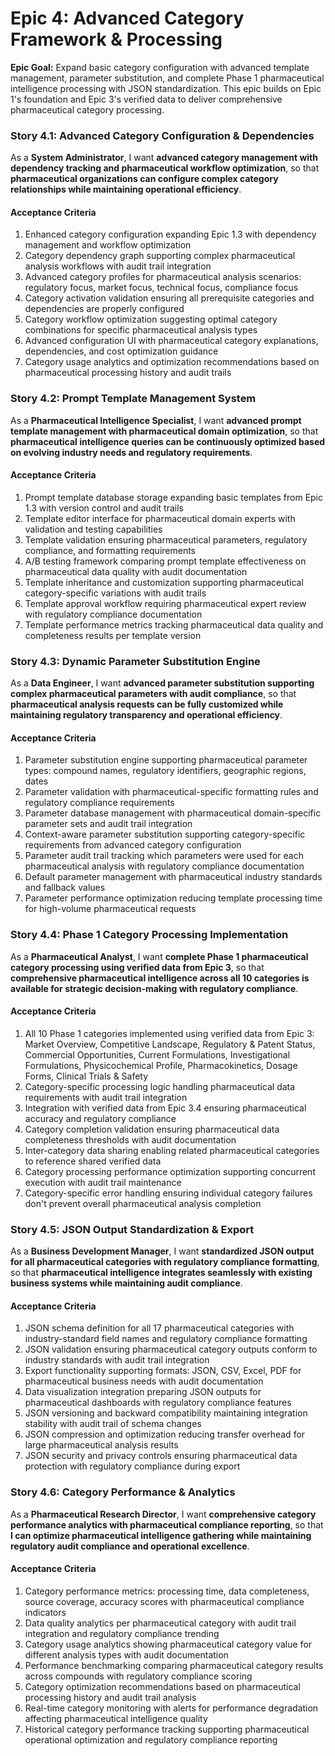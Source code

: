 # Epic 4: Advanced Category Framework & Processing

**Epic Goal:** Expand basic category configuration with advanced template management, parameter substitution, and complete Phase 1 pharmaceutical intelligence processing with JSON standardization. This epic builds on Epic 1's foundation and Epic 3's verified data to deliver comprehensive pharmaceutical category processing.

### Story 4.1: Advanced Category Configuration & Dependencies

As a **System Administrator**,
I want **advanced category management with dependency tracking and pharmaceutical workflow optimization**,
so that **pharmaceutical organizations can configure complex category relationships while maintaining operational efficiency**.

#### Acceptance Criteria
1. Enhanced category configuration expanding Epic 1.3 with dependency management and workflow optimization
2. Category dependency graph supporting complex pharmaceutical analysis workflows with audit trail integration
3. Advanced category profiles for pharmaceutical analysis scenarios: regulatory focus, market focus, technical focus, compliance focus
4. Category activation validation ensuring all prerequisite categories and dependencies are properly configured
5. Category workflow optimization suggesting optimal category combinations for specific pharmaceutical analysis types
6. Advanced configuration UI with pharmaceutical category explanations, dependencies, and cost optimization guidance
7. Category usage analytics and optimization recommendations based on pharmaceutical processing history and audit trails

### Story 4.2: Prompt Template Management System

As a **Pharmaceutical Intelligence Specialist**,
I want **advanced prompt template management with pharmaceutical domain optimization**,
so that **pharmaceutical intelligence queries can be continuously optimized based on evolving industry needs and regulatory requirements**.

#### Acceptance Criteria
1. Prompt template database storage expanding basic templates from Epic 1.3 with version control and audit trails
2. Template editor interface for pharmaceutical domain experts with validation and testing capabilities
3. Template validation ensuring pharmaceutical parameters, regulatory compliance, and formatting requirements
4. A/B testing framework comparing prompt template effectiveness on pharmaceutical data quality with audit documentation
5. Template inheritance and customization supporting pharmaceutical category-specific variations with audit trails
6. Template approval workflow requiring pharmaceutical expert review with regulatory compliance documentation
7. Template performance metrics tracking pharmaceutical data quality and completeness results per template version

### Story 4.3: Dynamic Parameter Substitution Engine

As a **Data Engineer**,
I want **advanced parameter substitution supporting complex pharmaceutical parameters with audit compliance**,
so that **pharmaceutical analysis requests can be fully customized while maintaining regulatory transparency and operational efficiency**.

#### Acceptance Criteria
1. Parameter substitution engine supporting pharmaceutical parameter types: compound names, regulatory identifiers, geographic regions, dates
2. Parameter validation with pharmaceutical-specific formatting rules and regulatory compliance requirements
3. Parameter database management with pharmaceutical domain-specific parameter sets and audit trail integration
4. Context-aware parameter substitution supporting category-specific requirements from advanced category configuration
5. Parameter audit trail tracking which parameters were used for each pharmaceutical analysis with regulatory compliance documentation
6. Default parameter management with pharmaceutical industry standards and fallback values
7. Parameter performance optimization reducing template processing time for high-volume pharmaceutical requests

### Story 4.4: Phase 1 Category Processing Implementation

As a **Pharmaceutical Analyst**,
I want **complete Phase 1 pharmaceutical category processing using verified data from Epic 3**,
so that **comprehensive pharmaceutical intelligence across all 10 categories is available for strategic decision-making with regulatory compliance**.

#### Acceptance Criteria
1. All 10 Phase 1 categories implemented using verified data from Epic 3: Market Overview, Competitive Landscape, Regulatory & Patent Status, Commercial Opportunities, Current Formulations, Investigational Formulations, Physicochemical Profile, Pharmacokinetics, Dosage Forms, Clinical Trials & Safety
2. Category-specific processing logic handling pharmaceutical data requirements with audit trail integration
3. Integration with verified data from Epic 3.4 ensuring pharmaceutical accuracy and regulatory compliance
4. Category completion validation ensuring pharmaceutical data completeness thresholds with audit documentation
5. Inter-category data sharing enabling related pharmaceutical categories to reference shared verified data
6. Category processing performance optimization supporting concurrent execution with audit trail maintenance
7. Category-specific error handling ensuring individual category failures don't prevent overall pharmaceutical analysis completion

### Story 4.5: JSON Output Standardization & Export

As a **Business Development Manager**,
I want **standardized JSON output for all pharmaceutical categories with regulatory compliance formatting**,
so that **pharmaceutical intelligence integrates seamlessly with existing business systems while maintaining audit compliance**.

#### Acceptance Criteria
1. JSON schema definition for all 17 pharmaceutical categories with industry-standard field names and regulatory compliance formatting
2. JSON validation ensuring pharmaceutical category outputs conform to industry standards with audit trail integration
3. Export functionality supporting formats: JSON, CSV, Excel, PDF for pharmaceutical business needs with audit documentation
4. Data visualization integration preparing JSON outputs for pharmaceutical dashboards with regulatory compliance features
5. JSON versioning and backward compatibility maintaining integration stability with audit trail of schema changes
6. JSON compression and optimization reducing transfer overhead for large pharmaceutical analysis results
7. JSON security and privacy controls ensuring pharmaceutical data protection with regulatory compliance during export

### Story 4.6: Category Performance & Analytics

As a **Pharmaceutical Research Director**,
I want **comprehensive category performance analytics with pharmaceutical compliance reporting**,
so that **I can optimize pharmaceutical intelligence gathering while maintaining regulatory audit compliance and operational excellence**.

#### Acceptance Criteria
1. Category performance metrics: processing time, data completeness, source coverage, accuracy scores with pharmaceutical compliance indicators
2. Data quality analytics per pharmaceutical category with audit trail integration and regulatory compliance trending
3. Category usage analytics showing pharmaceutical category value for different analysis types with audit documentation
4. Performance benchmarking comparing pharmaceutical category results across compounds with regulatory compliance scoring
5. Category optimization recommendations based on pharmaceutical processing history and audit trail analysis
6. Real-time category monitoring with alerts for performance degradation affecting pharmaceutical intelligence quality
7. Historical category performance tracking supporting pharmaceutical operational optimization and regulatory compliance reporting
